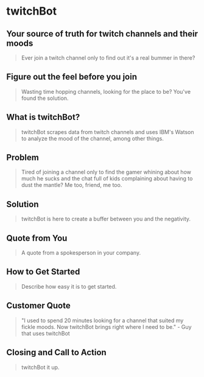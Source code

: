 # twitchBot #

## Your source of truth for twitch channels and their moods  ##
  > Ever join a twitch channel only to find out it's a real bummer in there?

## Figure out the feel before you join ##
  > Wasting time hopping channels, looking for the place to be? You've found the solution.

## What is twitchBot? ##
  > twitchBot scrapes data from twitch channels and uses IBM's Watson to analyze the mood of the channel, among other things.

## Problem ##
  > Tired of joining a channel only to find the gamer whining about how much he sucks and the chat
  full of kids complaining about having to dust the mantle? Me too, friend, me too.

## Solution ##
  > twitchBot is here to create a buffer between you and the negativity.

## Quote from You ##
  > A quote from a spokesperson in your company.

## How to Get Started ##
  > Describe how easy it is to get started.

## Customer Quote ##
  > "I used to spend 20 minutes looking for a channel that suited my fickle moods. Now twitchBot brings right where I need to be." - Guy that uses twitchBot

## Closing and Call to Action ##
  > twitchBot it up.
